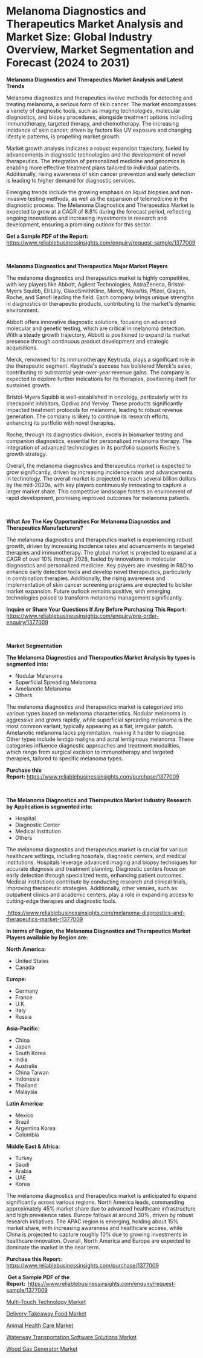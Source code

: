 <p><h1>Melanoma Diagnostics and Therapeutics Market Analysis and Market Size: Global Industry Overview, Market Segmentation and Forecast (2024 to 2031)</h1></p><p><strong>Melanoma Diagnostics and Therapeutics Market Analysis and Latest Trends</strong></p>
<p><p>Melanoma diagnostics and therapeutics involve methods for detecting and treating melanoma, a serious form of skin cancer. The market encompasses a variety of diagnostic tools, such as imaging technologies, molecular diagnostics, and biopsy procedures, alongside treatment options including immunotherapy, targeted therapy, and chemotherapy. The increasing incidence of skin cancer, driven by factors like UV exposure and changing lifestyle patterns, is propelling market growth.</p><p>Market growth analysis indicates a robust expansion trajectory, fueled by advancements in diagnostic technologies and the development of novel therapeutics. The integration of personalized medicine and genomics is enabling more effective treatment plans tailored to individual patients. Additionally, rising awareness of skin cancer prevention and early detection is leading to higher demand for diagnostic services. </p><p>Emerging trends include the growing emphasis on liquid biopsies and non-invasive testing methods, as well as the expansion of telemedicine in the diagnostic process. The Melanoma Diagnostics and Therapeutics Market is expected to grow at a CAGR of 8.8% during the forecast period, reflecting ongoing innovations and increasing investments in research and development, ensuring a promising outlook for this sector.</p></p>
<p><strong>Get a Sample PDF of the Report:&nbsp;</strong> <a href="https://www.reliablebusinessinsights.com/enquiry/request-sample/1377009?utm_campaign=96&utm_medium=2&utm_source=Github&utm_content=ia&utm_term=23102024&utm_id=melanoma-diagnostics-and-therapeutics">https://www.reliablebusinessinsights.com/enquiry/request-sample/1377009</a></p>
<p>&nbsp;</p>
<p><strong>Melanoma Diagnostics and Therapeutics Major Market Players</strong></p>
<p><p>The melanoma diagnostics and therapeutics market is highly competitive, with key players like Abbott, Agilent Technologies, AstraZeneca, Bristol-Myers Squibb, Eli Lilly, GlaxoSmithKline, Merck, Novartis, Pfizer, Qiagen, Roche, and Sanofi leading the field. Each company brings unique strengths in diagnostics or therapeutic products, contributing to the market's dynamic environment.</p><p>Abbott offers innovative diagnostic solutions, focusing on advanced molecular and genetic testing, which are critical in melanoma detection. With a steady growth trajectory, Abbott is positioned to expand its market presence through continuous product development and strategic acquisitions.</p><p>Merck, renowned for its immunotherapy Keytruda, plays a significant role in the therapeutic segment. Keytruda's success has bolstered Merck's sales, contributing to substantial year-over-year revenue gains. The company is expected to explore further indications for its therapies, positioning itself for sustained growth.</p><p>Bristol-Myers Squibb is well-established in oncology, particularly with its checkpoint inhibitors, Opdivo and Yervoy. These products significantly impacted treatment protocols for melanoma, leading to robust revenue generation. The company is likely to continue its research efforts, enhancing its portfolio with novel therapies.</p><p>Roche, through its diagnostics division, excels in biomarker testing and companion diagnostics, essential for personalized melanoma therapy. The integration of advanced technologies in its portfolio supports Roche's growth strategy.</p><p>Overall, the melanoma diagnostics and therapeutics market is expected to grow significantly, driven by increasing incidence rates and advancements in technology. The overall market is projected to reach several billion dollars by the mid-2020s, with key players continuously innovating to capture a larger market share. This competitive landscape fosters an environment of rapid development, promising improved outcomes for melanoma patients.</p></p>
<p>&nbsp;</p>
<p><strong>What Are The Key Opportunities For Melanoma Diagnostics and Therapeutics Manufacturers?</strong></p>
<p><p>The melanoma diagnostics and therapeutics market is experiencing robust growth, driven by increasing incidence rates and advancements in targeted therapies and immunotherapy. The global market is projected to expand at a CAGR of over 10% through 2028, fueled by innovations in molecular diagnostics and personalized medicine. Key players are investing in R&D to enhance early detection tools and develop novel therapeutics, particularly in combination therapies. Additionally, the rising awareness and implementation of skin cancer screening programs are expected to bolster market expansion. Future outlook remains positive, with emerging technologies poised to transform melanoma management significantly.</p></p>
<p><strong>Inquire or Share Your Questions If Any Before Purchasing This Report:</strong> <a href="https://www.reliablebusinessinsights.com/enquiry/pre-order-enquiry/1377009?utm_campaign=96&utm_medium=2&utm_source=Github&utm_content=ia&utm_term=23102024&utm_id=melanoma-diagnostics-and-therapeutics">https://www.reliablebusinessinsights.com/enquiry/pre-order-enquiry/1377009</a></p>
<p>&nbsp;</p>
<p><strong>Market Segmentation</strong></p>
<p><strong>The Melanoma Diagnostics and Therapeutics Market Analysis by types is segmented into:</strong></p>
<p><ul><li>Nodular Melanoma</li><li>Superficial Spreading Melanoma</li><li>Amelanotic Melanoma</li><li>Others</li></ul></p>
<p><p>The melanoma diagnostics and therapeutics market is categorized into various types based on melanoma characteristics. Nodular melanoma is aggressive and grows rapidly, while superficial spreading melanoma is the most common variant, typically appearing as a flat, irregular patch. Amelanotic melanoma lacks pigmentation, making it harder to diagnose. Other types include lentigo maligna and acral lentiginous melanoma. These categories influence diagnostic approaches and treatment modalities, which range from surgical excision to immunotherapy and targeted therapies, tailored to specific melanoma types.</p></p>
<p><strong>Purchase this Report:&nbsp;</strong><a href="https://www.reliablebusinessinsights.com/purchase/1377009?utm_campaign=96&utm_medium=2&utm_source=Github&utm_content=ia&utm_term=23102024&utm_id=melanoma-diagnostics-and-therapeutics">https://www.reliablebusinessinsights.com/purchase/1377009</a></p>
<p>&nbsp;</p>
<p><strong>The Melanoma Diagnostics and Therapeutics Market Industry Research by Application is segmented into:</strong></p>
<p><ul><li>Hospital</li><li>Diagnostic Center</li><li>Medical Institution</li><li>Others</li></ul></p>
<p><p>The melanoma diagnostics and therapeutics market is crucial for various healthcare settings, including hospitals, diagnostic centers, and medical institutions. Hospitals leverage advanced imaging and biopsy techniques for accurate diagnosis and treatment planning. Diagnostic centers focus on early detection through specialized tests, enhancing patient outcomes. Medical institutions contribute by conducting research and clinical trials, improving therapeutic strategies. Additionally, other venues, such as outpatient clinics and academic centers, play a role in expanding access to cutting-edge therapies and diagnostic tools.</p></p>
<p><a href="https://www.reliablebusinessinsights.com/melanoma-diagnostics-and-therapeutics-market-r1377009?utm_campaign=96&utm_medium=2&utm_source=Github&utm_content=ia&utm_term=23102024&utm_id=melanoma-diagnostics-and-therapeutics">&nbsp;https://www.reliablebusinessinsights.com/melanoma-diagnostics-and-therapeutics-market-r1377009</a></p>
<p><strong>In terms of Region, the Melanoma Diagnostics and Therapeutics Market Players available by Region are:</strong></p>
<p>
    <p> <strong> North America: </strong>
        <ul>
            <li>United States</li>
            <li>Canada</li>
        </ul>
        </p> 
    <p> <strong> Europe: </strong>
        <ul>
            <li>Germany</li>
            <li>France</li>
            <li>U.K.</li>
            <li>Italy</li>
            <li>Russia</li>
        </ul>
        </p> 
    <p> <strong> Asia-Pacific: </strong>
        <ul>
            <li>China</li>
            <li>Japan</li>
            <li>South Korea</li>
            <li>India</li>
            <li>Australia</li>
            <li>China Taiwan</li>
            <li>Indonesia</li>
            <li>Thailand</li>
            <li>Malaysia</li>
        </ul>
        </p> 
    <p> <strong> Latin America: </strong>
        <ul>
            <li>Mexico</li>
            <li>Brazil</li>
            <li>Argentina Korea</li>
            <li>Colombia</li>
        </ul>
        </p> 
    <p> <strong> Middle East & Africa: </strong>
        <ul>
            <li>Turkey</li>
            <li>Saudi</li>
            <li>Arabia</li>
            <li>UAE</li>
            <li>Korea</li>
        </ul>
    </p>
    </p>
<p><p>The melanoma diagnostics and therapeutics market is anticipated to expand significantly across various regions. North America leads, commanding approximately 45% market share due to advanced healthcare infrastructure and high prevalence rates. Europe follows at around 30%, driven by robust research initiatives. The APAC region is emerging, holding about 15% market share, with increasing awareness and healthcare access, while China is projected to capture roughly 10% due to growing investments in healthcare innovation. Overall, North America and Europe are expected to dominate the market in the near term.</p></p>
<p><strong>Purchase this Report: </strong><a href="https://www.reliablebusinessinsights.com/purchase/1377009?utm_campaign=96&utm_medium=2&utm_source=Github&utm_content=ia&utm_term=23102024&utm_id=melanoma-diagnostics-and-therapeutics">https://www.reliablebusinessinsights.com/purchase/1377009</a></p>
<p>&nbsp;<strong>Get a Sample PDF of the Report:&nbsp;&nbsp;</strong><a href="https://www.reliablebusinessinsights.com/enquiry/request-sample/1377009?utm_campaign=96&utm_medium=2&utm_source=Github&utm_content=ia&utm_term=23102024&utm_id=melanoma-diagnostics-and-therapeutics">https://www.reliablebusinessinsights.com/enquiry/request-sample/1377009</a></p>
<p><strong></strong></p>
<p><p><a href="https://github.com/tomasa8xtkvotaw/Market-Research-Report-List-1/blob/main/multi-touch-technology-market.md?utm_campaign=96&utm_medium=2&utm_source=Github&utm_content=ia&utm_term=23102024&utm_id=melanoma-diagnostics-and-therapeutics">Multi-Touch Technology Market</a></p><p><a href="https://www.linkedin.com/pulse/delivery-takeaway-food-market-investigation-industry-evolution-aur1e?utm_campaign=96&utm_medium=2&utm_source=Github&utm_content=ia&utm_term=23102024&utm_id=melanoma-diagnostics-and-therapeutics">Delivery Takeaway Food Market</a></p><p><a href="https://www.linkedin.com/pulse/in-depth-animal-health-care-market-review-size-share-116cagr-l1zoc?utm_campaign=96&utm_medium=2&utm_source=Github&utm_content=ia&utm_term=23102024&utm_id=melanoma-diagnostics-and-therapeutics">Animal Health Care Market</a></p><p><a href="https://github.com/bramarquesw0f/Market-Research-Report-List-1/blob/main/waterway-transportation-software-solutions-market.md?utm_campaign=96&utm_medium=2&utm_source=Github&utm_content=ia&utm_term=23102024&utm_id=melanoma-diagnostics-and-therapeutics">Waterway Transportation Software Solutions Market</a></p><p><a href="https://issuu.com/reportprime-2/docs/wood-gas-generator-market-size-2030_4bcc30cd7a8b77?utm_campaign=96&utm_medium=2&utm_source=Github&utm_content=ia&utm_term=23102024&utm_id=melanoma-diagnostics-and-therapeutics">Wood Gas Generator Market</a></p></p>